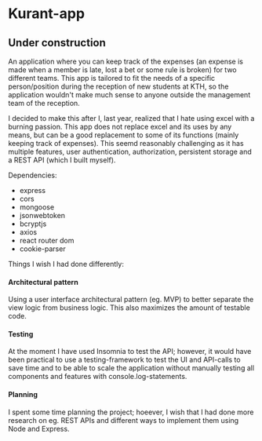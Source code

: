 # Kurant-app
## Under construction

An application where you can keep track of the expenses (an expense is made when a member is late, lost a bet or some rule is broken) for two different teams. This app is tailored to fit the needs of a specific person/position during the reception of new students at KTH, so the application wouldn't make much sense to anyone outside the management team of the reception. 

I decided to make this after I, last year, realized that I hate using excel with a burning passion. This app does not replace excel and its uses by any means, but can be a good replacement to some of its functions (mainly keeping track of expenses). This seemd reasonably challenging as it has multiple features, user authentication, authorization, persistent storage and a REST API (which I built myself). 


Dependencies:

- express
- cors
- mongoose
- jsonwebtoken
- bcryptjs
- axios
- react router dom
- cookie-parser

Things I wish I had done differently:
#### Architectural pattern
 Using a user interface architectural pattern (eg. MVP) to better separate the view logic from business logic. This also maximizes the amount of testable code.

#### Testing
At the moment I have used Insomnia to test the API; however, it would have been practical to use a testing-framework to test the UI and API-calls to save time and to be able to scale the application without manually testing all components and features with console.log-statements. 

#### Planning
I spent some time planning the project; hoeever, I wish that I had done more research on eg. REST APIs and different ways to implement them using Node and Express.
